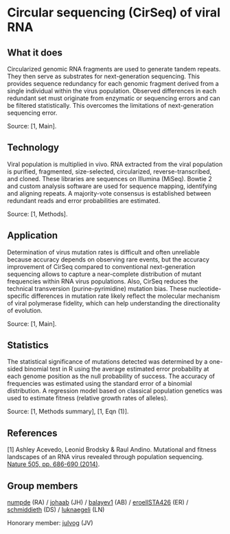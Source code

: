 # Circular sequencing (CirSeq) of viral RNA


## What it does

Circularized genomic RNA fragments are used to generate tandem repeats.
They then serve as substrates for next-generation sequencing.
This provides sequence redundancy for each genomic fragment derived from a single individual within the virus population.
Observed differences in each redundant set must originate from enzymatic or sequencing errors and can be filtered statistically.
This overcomes the limitations of next-generation sequencing error. 

Source: [1, Main].

## Technology

Viral population is multiplied in vivo. 
RNA extracted from the viral population is purified, fragmented, size-selected, circularized, reverse-transcribed,
and cloned. 
These libraries are sequences on Illumina (MiSeq).
Bowtie 2 and custom analysis software are used for sequence mapping,
identifying and aligning repeats.
A majority-vote consensus is established between redundant reads
and 
error probabilities are estimated.

Source: [1, Methods].

## Application

Determination of virus mutation rates is difficult and often unreliable because accuracy depends on observing rare events, but the accuracy improvement of CirSeq compared to conventional next-generation sequencing allows to capture a near-complete distribution of mutant frequencies within RNA virus populations. Also, CirSeq reduces the technical transversion (purine-pyrimidine) mutation bias. These nucleotide-specific differences in mutation rate likely reflect the molecular mechanism of viral polymerase fidelity, which can help understanding the directionality of evolution.

Source: [1, Main].

## Statistics

The statistical significance of mutations detected was determined by a one-sided binomial test in R
using the average estimated error probability at each genome position as the null probability of success.
The accuracy of frequencies was estimated using the standard error of a binomial distribution. 
A regression model based on classical population genetics was used to estimate fitness (relative growth rates of alleles).

Source: [1, Methods summary], [1, Eqn (1)].

## References

[1] 
Ashley Acevedo, Leonid Brodsky & Raul Andino.
Mutational and fitness landscapes of an RNA virus revealed through population sequencing. 
[Nature 505, pp. 686-690 (2014)](https://www.nature.com/articles/nature12861).

## Group members

[numpde](https://github.com/numpde) (RA)
/
[johaab](https://github.com/johaab) (JH)
/
[balayev1](https://github.com/balayev1) (AB)
/
[eroellSTA426](https://github.com/eroellSTA426) (ER)
/
[schmiddieth](https://github.com/schmiddieth) (DS)
/
[luknaegeli](https://github.com/luknaegeli) (LN)

Honorary member: [julvog](https://github.com/julvog) (JV)
